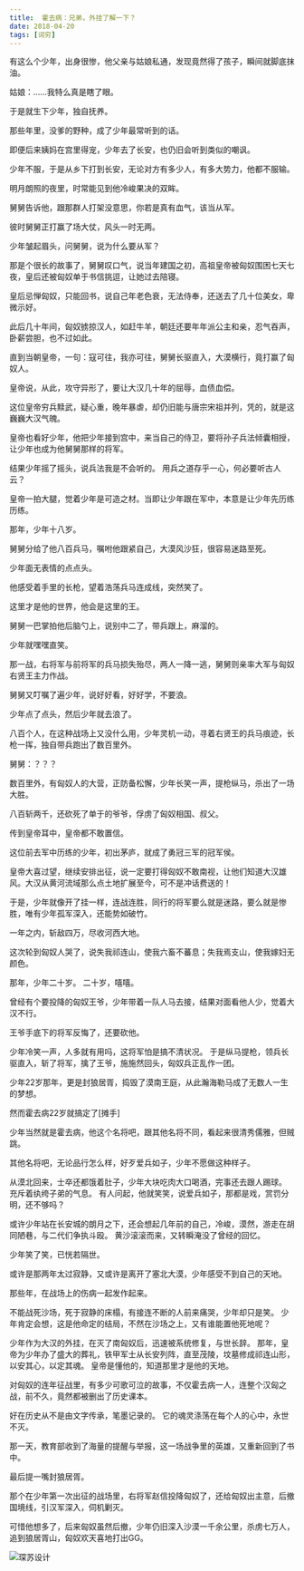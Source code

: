 ```yaml
---
title:  霍去病：兄弟，外挂了解一下？
date: 2018-04-20
tags: [词穷]
---
```


有这么个少年，出身很惨，他父亲与姑娘私通，发现竟然得了孩子，瞬间就脚底抹油。

姑娘：……我特么真是瞎了眼。

于是就生下少年，独自抚养。

那些年里，没爹的野种，成了少年最常听到的话。

即便后来姨妈在宫里得宠，少年去了长安，也仍旧会听到类似的嘲讽。

少年不服，于是从乡下打到长安，无论对方有多少人，有多大势力，他都不服输。

明月朗照的夜里，时常能见到他冷峻果决的双眸。

舅舅告诉他，跟那群人打架没意思，你若是真有血气，该当从军。

彼时舅舅正打赢了场大仗，风头一时无两。

少年皱起眉头，问舅舅，说为什么要从军？

那是个很长的故事了，舅舅叹口气，说当年建国之初，高祖皇帝被匈奴围困七天七夜，皇后还被匈奴单于书信挑逗，让她过去陪寝。

皇后忌惮匈奴，只能回书，说自己年老色衰，无法侍奉，还送去了几十位美女，卑微示好。

此后几十年间，匈奴掳掠汉人，如赶牛羊，朝廷还要年年派公主和亲，忍气吞声，卧薪尝胆，也不过如此。

直到当朝皇帝，一句：寇可往，我亦可往，舅舅长驱直入，大漠横行，竟打赢了匈奴人。

皇帝说，从此，攻守异形了，要让大汉几十年的屈辱，血债血偿。

这位皇帝穷兵黩武，疑心重，晚年暴虐，却仍旧能与唐宗宋祖并列，凭的，就是这巍巍大汉气魄。

皇帝也看好少年，他把少年接到宫中，来当自己的侍卫，要将孙子兵法倾囊相授，让少年也成为他舅舅那样的将军。

结果少年摇了摇头，说兵法我是不会听的。
用兵之道存乎一心，何必要听古人云？

皇帝一拍大腿，觉着少年是可造之材。当即让少年跟在军中，本意是让少年先历练历练。

那年，少年十八岁。

舅舅分给了他八百兵马，嘱咐他跟紧自己，大漠风沙狂，很容易迷路至死。

少年面无表情的点点头。

他感受着手里的长枪，望着浩荡兵马连成线，突然笑了。

这里才是他的世界，他会是这里的王。

舅舅一巴掌拍他后脑勺上，说别中二了，带兵跟上，麻溜的。

少年就嘿嘿直笑。

那一战，右将军与前将军的兵马损失殆尽，两人一降一逃，舅舅则亲率大军与匈奴右贤王主力作战。

舅舅又叮嘱了遍少年，说好好看，好好学，不要浪。

少年点了点头，然后少年就去浪了。

八百个人，在这种战场上又没什么用，少年灵机一动，寻着右贤王的兵马痕迹，长枪一挥，独自带兵跑出了数百里外。

舅舅：？？？

数百里外，有匈奴人的大营，正防备松懈，少年长笑一声，提枪纵马，杀出了一场大胜。

八百斩两千，还砍死了单于的爷爷，俘虏了匈奴相国、叔父。

传到皇帝耳中，皇帝都不敢置信。

这位前去军中历练的少年，初出茅庐，就成了勇冠三军的冠军侯。

皇帝大喜过望，继续安排出征，说一定要打得匈奴不敢南视，让他们知道大汉雄风。大汉从黄河流域那么点土地扩展至今，可不是冲话费送的！

于是，少年就像开了挂一样，连战连胜，同行的将军要么就是迷路，要么就是惨胜，唯有少年孤军深入，还能势如破竹。

一年之内，斩敌四万，尽收河西大地。

这次轮到匈奴人哭了，说失我祁连山，使我六畜不蕃息；失我焉支山，使我嫁妇无颜色。

那年，少年二十岁。
二十岁，嘻嘻。

曾经有个要投降的匈奴王爷，少年带着一队人马去接，结果对面看他人少，觉着大汉不行。

王爷手底下的将军反悔了，还要砍他。

少年冷笑一声，人多就有用吗，这将军怕是搞不清状况。
于是纵马提枪，领兵长驱直入，斩了将军，擒了王爷，施施然回头，匈奴兵正乱作一团。

少年22岁那年，更是封狼居胥，捣毁了漠南王庭，从此瀚海勒马成了无数人一生的梦想。

然而霍去病22岁就搞定了[摊手]

少年当然就是霍去病，他这个名将吧，跟其他名将不同，看起来很清秀儒雅，但贼跳。

其他名将吧，无论品行怎么样，好歹爱兵如子，少年不愿做这种样子。

从漠北回来，士卒还都饿着肚子，少年大块吃肉大口喝酒，完事还去跟人踢球。
充斥着纨绔子弟的气息。
有人问起，他就笑笑，说爱兵如子，那都是戏，赏罚分明，还不够吗？

或许少年站在长安城的朗月之下，还会想起几年前的自己，冷峻，漠然，游走在胡同陋巷，与二代们争执斗殴。
黄沙滚滚而来，又转瞬淹没了曾经的回忆。

少年笑了笑，已恍若隔世。

或许是那两年太过寂静，又或许是离开了塞北大漠，少年感受不到自己的天地。

那些年，在战场上的伤病一起发作起来。

不能战死沙场，死于寂静的床榻，有接连不断的人前来痛哭，少年却只是笑。
少年肯定会想，这是他命定的结局，不然在沙场之上，又有谁能置他死地呢？

少年作为大汉的外挂，在灭了南匈奴后，迅速被系统修复，与世长辞。
那年，皇帝为少年办了盛大的葬礼，铁甲军士从长安列阵，直至茂陵，坟墓修成祁连山形，以安其心，以定其魂。
皇帝是懂他的，知道那里才是他的天地。

对匈奴的连年征战里，有多少可歌可泣的故事，不仅霍去病一人，连整个汉匈之战，前不久，竟然都被删出了历史课本。

好在历史从不是由文字传承，笔墨记录的。
它的魂灵涤荡在每个人的心中，永世不灭。

那一天，教育部收到了海量的提醒与举报，这一场战争里的英雄，又重新回到了书中。

最后提一嘴封狼居胥。

那个在少年第一次出征的战场里，右将军赵信投降匈奴了，还给匈奴出主意，后撤国境线，引汉军深入，伺机剿灭。

可惜他想多了，后来匈奴虽然后撤，少年仍旧深入沙漠一千余公里，杀虏七万人，追到狼居胥山，匈奴欢天喜地打出GG。



![琛苏设计](http://chensu8.github.io\assets\article\55e736d12f2eb938d2c578e3d6628535e5dd6f72.jpg)

